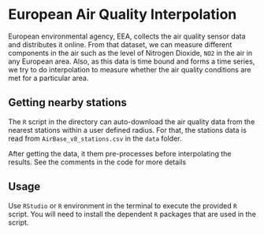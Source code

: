 # European Air Quality Interpolation

European environmental agency, EEA, collects the air quality sensor data and distributes it online. From that dataset, we can measure different components in the air such as the level of Nitrogen Dioxide, `NO2` in the air in any European area. Also, as this data is time bound and forms a time series, we try to do interpolation to measure whether the air quality conditions are met for a particular area.

## Getting nearby stations

The `R` script in the directory can auto-download the air quality data from the nearest stations within a user defined radius. For that, the stations data is read from `AirBase_v8_stations.csv` in the `data` folder. 

After getting the data, it them pre-processes before interpolating the results. See the comments in the code for more details

## Usage

Use `RStudio` or `R` environment in the terminal to execute the provided `R` script. You will need to install the dependent `R` packages that are used in the script.